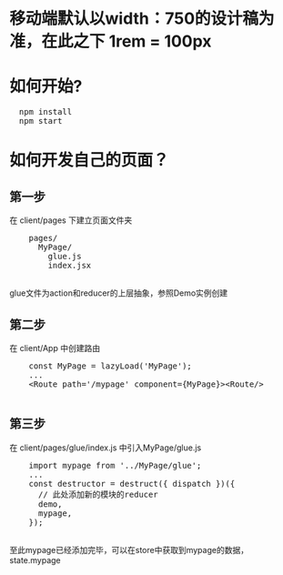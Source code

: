 # 移动端默认以width：750的设计稿为准，在此之下 1rem = 100px
# 如何开始?
<pre>
  npm install
  npm start
</pre>

# 如何开发自己的页面？
## 第一步

<block>
  在 client/pages 下建立页面文件夹 <br/>
  <pre>
    pages/
      MyPage/
        glue.js
        index.jsx
  </pre>  
  glue文件为action和reducer的上层抽象，参照Demo实例创建
  
</block>

## 第二步

<block>
  在 client/App 中创建路由 <br/>
  <pre>
    const MyPage = lazyLoad('MyPage');
    ...
    &lt;Route path='/mypage' component={MyPage}&gt;&ltRoute/&gt;
  </pre>
</block>

## 第三步

<block>
  在 client/pages/glue/index.js 中引入MyPage/glue.js<br/>
  <pre>
    import mypage from '../MyPage/glue';
    ...
    const destructor = destruct({ dispatch })({
      // 此处添加新的模块的reducer
      demo,
      mypage,
    }); 
  </pre>
  至此mypage已经添加完毕，可以在store中获取到mypage的数据，state.mypage
</block>
